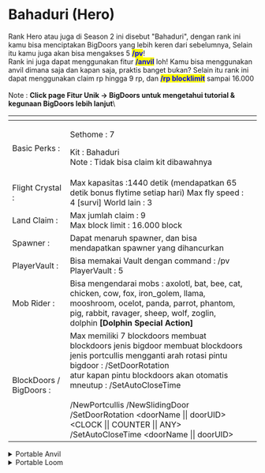 # Bahaduri (Hero)

Rank Hero atau juga di Season 2 ini disebut "Bahaduri", dengan rank ini kamu bisa menciptakan BigDoors yang lebih keren dari sebelumnya, Selain itu kamu juga akan bisa mengakses 5 <mark style="color:blue;">**/pv**</mark>! \
Rank ini juga dapat menggunakan fitur <mark style="color:blue;">**/anvil**</mark> loh! Kamu bisa menggunakan anvil dimana saja dan kapan saja, praktis banget bukan? Selain itu rank ini dapat menggunakan claim rp hingga 9 rp, dan <mark style="color:blue;">**/rp blocklimit**</mark> sampai 16.000\
\
Note : **Click page Fitur Unik -> BigDoors untuk mengetahui tutorial & kegunaan BigDoors lebih lanjut**\


<table data-view="cards"><thead><tr><th></th><th></th><th></th></tr></thead><tbody><tr><td>Basic Perks :</td><td><p>Sethome : 7 </p><p>Kit : Bahaduri<br>Note : Tidak bisa claim kit dibawahnya</p></td><td></td></tr><tr><td>Flight Crystal :</td><td>Max kapasitas :1440 detik (mendapatkan 65 detik bonus flytime setiap hari) Max fly speed : 4 [survi] World lain : 3</td><td></td></tr><tr><td>Land Claim :</td><td>Max jumlah claim : 9<br>Max block limit : 16.000 block</td><td></td></tr><tr><td>Spawner :</td><td>Dapat menaruh spawner, dan bisa mendapatkan spawner yang dihancurkan</td><td></td></tr><tr><td>PlayerVault :</td><td>Bisa memakai Vault dengan command : /pv<br>PlayerVault : 5</td><td></td></tr><tr><td>Mob Rider :</td><td>Bisa mengendarai mobs : axolotl, bat, bee, cat, chicken, cow, fox, iron_golem, llama, mooshroom, ocelot, panda, parrot, phantom, pig, rabbit, ravager, sheep, wolf, zoglin, dolphin <strong>[Dolphin Special Action]</strong></td><td></td></tr><tr><td>BlockDoors / BigDoors :</td><td>Max memiliki 7 blockdoors membuat blockdoors jenis bigdoor membuat blockdoors jenis portcullis mengganti arah rotasi pintu bigdoor : /SetDoorRotation <br>atur kapan pintu blockdoors akan otomatis mneutup : /SetAutoCloseTime<br><br>/NewPortcullis /NewSlidingDoor /SetDoorRotation &#x3C;doorName || doorUID> &#x3C;CLOCK || COUNTER || ANY> /SetAutoCloseTime &#x3C;doorName || doorUID> </td><td></td></tr></tbody></table>

<details>

<summary>Portable Anvil</summary>

Akses portable anvil : /anvil

</details>

<details>

<summary>Portable Loom</summary>

Akses portable loom : /loom

</details>
